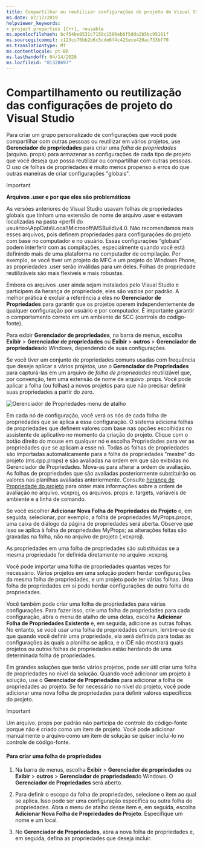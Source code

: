 ```yaml
---
title: Compartilhar ou reutilizar configurações do projeto do Visual Studio-C++
ms.date: 07/17/2019
helpviewer_keywords:
- project properties [C++], reusable
ms.openlocfilehash: bcf54be0531c7150c1506eb6f5dda2b5bc95161f
ms.sourcegitcommit: c123cc76bb2b6c5cde6f4c425ece420ac733bf70
ms.translationtype: MT
ms.contentlocale: pt-BR
ms.lasthandoff: 04/14/2020
ms.locfileid: "81328697"
---
```

# <a name="share-or-reuse-visual-studio-project-settings"></a>Compartilhamento ou reutilização das configurações de projeto do Visual Studio

Para criar um grupo personalizado de configurações que você pode compartilhar com outras pessoas ou reutilizar em vários projetos, use **Gerenciador de propriedades** para criar uma *folha de propriedades* (arquivo. props) para armazenar as configurações de cada tipo de projeto que você deseja que possa reutilizar ou compartilhar com outras pessoas. O uso de folhas de propriedades é muito menos propenso a erros do que outras maneiras de criar configurações "globais".

> [!IMPORTANT]
> **Arquivos .user e por que eles são problemáticos**
>
> As versões anteriores do Visual Studio usavam folhas de propriedades globais que tinham uma extensão de nome de arquivo .user e estavam localizadas na pasta \<perfil do usuário>\AppData\Local\Microsoft\MSBuild\v4.0\. Não recomendamos mais esses arquivos, pois definem propriedades para configurações do projeto com base no computador e no usuário. Essas configurações “globais” podem interferir com as compilações, especialmente quando você está definindo mais de uma plataforma no computador de compilação. Por exemplo, se você tiver um projeto do MFC e um projeto do Windows Phone, as propriedades .user serão inválidas para um deles. Folhas de propriedade reutilizáveis são mais flexíveis e mais robustas.
>
> Embora os arquivos .user ainda sejam instalados pelo Visual Studio e participem da herança de propriedade, eles são vazios por padrão. A melhor prática é excluir a referência a eles no **Gerenciador de Propriedades** para garantir que os projetos operem independentemente de qualquer configuração por usuário e por computador. É importante garantir o comportamento correto em um ambiente de SCC (controle do código-fonte).

Para exibir **Gerenciador de propriedades**, na barra de menus, escolha **Exibir** > **Gerenciador de propriedades** ou **Exibir** > **outros** > **Gerenciador de propriedades**do Windows, dependendo de suas configurações.

Se você tiver um conjunto de propriedades comuns usadas com frequência que deseje aplicar a vários projetos, use o **Gerenciador de Propriedades** para capturá-las em um arquivo de *folha de propriedades* reutilizável que, por convenção, tem uma extensão de nome de arquivo .props. Você pode aplicar a folha (ou folhas) a novos projetos para que não precisar definir suas propriedades a partir do zero.

![Gerenciador de Propriedades menu de atalho](media/sharingnew.png "SharingNew")

Em cada nó de configuração, você verá os nós de cada folha de propriedades que se aplica a essa configuração. O sistema adiciona folhas de propriedades que definem valores com base nas opções escolhidas no assistente de aplicativo no momento da criação do projeto. Clique com o botão direito do mouse em qualquer nó e escolha Propriedades para ver as propriedades que se aplicam a esse nó. Todas as folhas de propriedades são importadas automaticamente para a folha de propriedades "mestre" do projeto (ms.cpp.props) e são avaliadas na ordem em que são exibidas no Gerenciador de Propriedades. Mova-as para alterar a ordem de avaliação. As folhas de propriedades que são avaliadas posteriormente substituirão os valores nas planilhas avaliadas anteriormente. Consulte [herança de Propriedade do projeto](project-property-inheritance.md) para obter mais informações sobre a ordem de avaliação no arquivo. vcxproj, os arquivos. props e. targets, variáveis de ambiente e a linha de comando.

Se você escolher **Adicionar Nova Folha de Propriedades do Projeto** e, em seguida, selecionar, por exemplo, a folha de propriedades MyProps.props, uma caixa de diálogo da página de propriedades será aberta. Observe que isso se aplica à folha de propriedades MyProps; as alterações feitas são gravadas na folha, não no arquivo de projeto (.vcxproj).

As propriedades em uma folha de propriedades são substituídas se a mesma propriedade for definida diretamente no arquivo .vcxproj.

Você pode importar uma folha de propriedades quantas vezes for necessário. Vários projetos em uma solução podem herdar configurações da mesma folha de propriedades, e um projeto pode ter várias folhas. Uma folha de propriedades em si pode herdar configurações de outra folha de propriedades.

Você também pode criar uma folha de propriedades para várias configurações. Para fazer isso, crie uma folha de propriedades para cada configuração, abra o menu de atalho de uma delas, escolha **Adicionar Folha de Propriedades Existente** e, em seguida, adicione as outras folhas. No entanto, se você usar uma folha de propriedades comum, lembre-se de que quando você definir uma propriedade, ela será definida para todas as configurações às quais a planilha se aplica, e o IDE não mostrará quais projetos ou outras folhas de propriedades estão herdando de uma determinada folha de propriedades.

Em grandes soluções que terão vários projetos, pode ser útil criar uma folha de propriedades no nível da solução. Quando você adicionar um projeto à solução, use o **Gerenciador de Propriedades** para adicionar a folha de propriedades ao projeto. Se for necessário no nível do projeto, você pode adicionar uma nova folha de propriedades para definir valores específicos do projeto.

> [!IMPORTANT]
> Um arquivo. props por padrão não participa do controle do código-fonte porque não é criado como um item de projeto. Você pode adicionar manualmente o arquivo como um item de solução se quiser incluí-lo no controle de código-fonte.

#### <a name="to-create-a-property-sheet"></a>Para criar uma folha de propriedades

1. Na barra de menus, escolha **Exibir** > **Gerenciador de propriedades** ou **Exibir** > **outros** > **Gerenciador de propriedades**do Windows. O **Gerenciador de Propriedades** será aberto.

2. Para definir o escopo da folha de propriedades, selecione o item ao qual se aplica. Isso pode ser uma configuração específica ou outra folha de propriedades. Abra o menu de atalho desse item e, em seguida, escolha **Adicionar Nova Folha de Propriedades do Projeto**. Especifique um nome e um local.

3. No **Gerenciador de Propriedades**, abra a nova folha de propriedades e, em seguida, defina as propriedades que deseja incluir.
